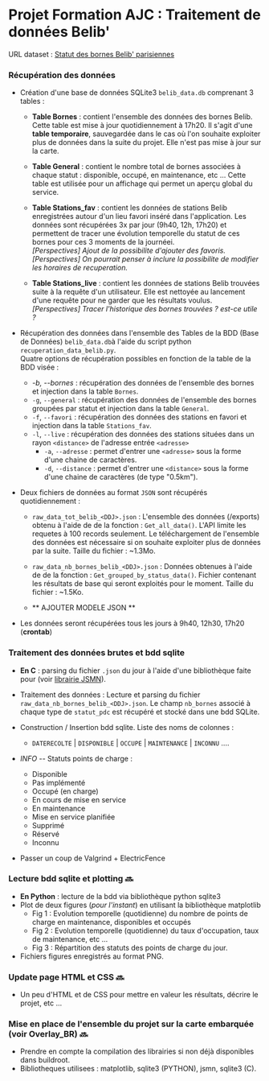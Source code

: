 # Projet Formation AJC : Traitement de données Belib'

URL dataset : [Statut des bornes Belib' parisiennes](https://parisdata.opendatasoft.com/explore/dataset/belib-points-de-recharge-pour-vehicules-electriques-disponibilite-temps-reel/information/?disjunctive.statut_pdc&disjunctive.arrondissement)


### Récupération des données  <!-- :heavy_check_mark: -->

+ Création d'une base de données SQLite3 `belib_data.db` comprenant 3 tables :
    + **Table Bornes** : contient l'ensemble des données des bornes Belib. 
Cette table est mise à jour quotidiennement à 17h20. Il s'agit d'une **table 
temporaire**, sauvegardée dans le cas où l'on souhaite exploiter plus de 
données dans la suite du projet. Elle n'est pas mise à jour sur la carte.  

    + **Table General** : contient le nombre total de bornes associées à chaque
statut : disponible, occupé, en maintenance, etc ... Cette table est utilisée 
pour un affichage qui permet un aperçu global du service.  

    + **Table Stations_fav** : contient les données de stations Belib 
enregistrées autour d'un lieu favori inséré dans l'application. Les données 
sont récupérées 3x par jour (9h40, 12h, 17h20) et permettent de tracer une 
évolution temporelle du statut de ces bornes pour ces 3 moments de la journéei.  
*[Perspectives] Ajout de la possibilite d'ajouter des favoris.*  
*[Perspectives] On pourrait penser à inclure la possibilite de modifier les 
horaires de recuperation.*  

    + **Table Stations_live** : contient les données de stations Belib 
trouvées suite à la requête d'un utilisateur. Elle est nettoyée au lancement 
d'une requête pour ne garder que les résultats voulus.
*[Perspectives] Tracer l'historique des bornes trouvées ? est-ce utile ?*

+ Récupération des données dans l'ensemble des Tables de la BDD (Base de 
Données) `belib_data.db`à l'aide du script python `recuperation_data_belib.py`.  
Quatre options de récupération possibles en fonction de la table de la BDD 
visée :
    + *-b, --bornes* : récupération des données de l'ensemble des bornes et 
injection  dans la table `Bornes`.
    + `-g`, `--general` : récupération des données de l'ensemble des bornes 
groupées par statut et injection  dans la table `General`.
    + `-f`, `--favori` : récupération des données des stations en favori et 
injection  dans la table `Stations_fav`.
    + `-l`, `--live` : récupération des données des stations situées dans un 
rayon `<distance>` de l'adresse entrée `<adresse>`
        + `-a`, `--adresse` <adresse>   : permet d'entrer une `<adresse>` sous 
la forme d'une chaine de caractères. 
        + `-d`, `--distance` <distance> : permet d'entrer une `<distance>` sous
 la forme d'une chaine de caractères (de type "0.5km").

+ Deux fichiers de données au format `JSON` sont récupérés quotidiennement :
    + `raw_data_tot_belib_<DDJ>.json` : L'ensemble des données (/exports) obtenu à l'aide de de la fonction : `Get_all_data()`.
L'API limite les requetes à 100 records seulement. Le téléchargement de l'ensemble des données est nécessaire si on souhaite exploiter plus de données par la suite.
Taille du fichier : ~1.3Mo.

    + `raw_data_nb_bornes_belib_<DDJ>.json` : Données obtenues à l'aide de de la fonction : `Get_grouped_by_status_data()`.
Fichier contenant les résultats de base qui seront exploités pour le moment. Taille du fichier : ~1.5Ko.

    + ** AJOUTER MODELE JSON ** 

+ Les données seront récupérées tous les jours à 9h40, 12h30, 17h20 (**crontab**)


### Traitement des données brutes et bdd sqlite <!-- :heavy_check_mark: -->

+ **En C** : parsing du fichier `.json` du jour à l'aide d'une bibliothèque faite pour (voir [librairie JSMN](https://github.com/zserge/jsmn)). 

+ Traitement des données : Lecture et parsing du fichier `raw_data_nb_bornes_belib_<DDJ>.json`. Le champ `nb_bornes` associé à chaque type de `statut_pdc` est récupéré et stocké dans une bdd SQLite. 

+ Construction / Insertion bdd sqlite. Liste des noms de colonnes :
    + `DATERECOLTE`  |  `DISPONIBLE`  | `OCCUPE`  | `MAINTENANCE`  |  `INCONNU` ....

+ *INFO* -- Statuts points de charge :  
    + Disponible
    + Pas implémenté
    + Occupé (en charge)
    + En cours de mise en service
    + En maintenance
    + Mise en service planifiée
    + Supprimé
    + Réservé
    + Inconnu

+ Passer un coup de Valgrind + ElectricFence <!-- :heavy_check_mark: -->

### Lecture bdd sqlite et plotting      :soon:
 
+ **En Python** : lecture de la bdd via bibliothèque python sqlite3
+ Plot de deux figures (*pour l'instant*) en utilisant la bibliothèque matplotlib
    + Fig 1 : Evolution temporelle (quotidienne) du nombre de points de charge en maintenance, disponibles et occupés
    + Fig 2 : Evolution temporelle (quotidienne) du taux d'occupation, taux de maintenance, etc ... 
    + Fig 3 : Répartition des statuts des points de charge du jour.
+ Fichiers figures enregistrés au format PNG.

### Update page HTML et CSS      :soon:

+ Un peu d'HTML et de CSS pour mettre en valeur les résultats, décrire le projet, etc ...

### Mise en place de l'ensemble du projet sur la carte embarquée (voir Overlay_BR)     :soon:

+ Prendre en compte la compilation des librairies si non déjà disponibles dans buildroot.
+ Bibliotheques utilisees : matplotlib, sqlite3 (PYTHON), jsmn, sqlite3 (C).

